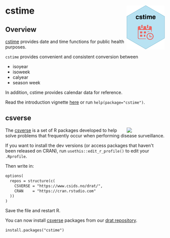 # cstime <a href="https://www.csids.no/cstime/"><img src="man/figures/logo.png" align="right" width="120" /></a>

## Overview 

[cstime](https://www.csids.no/cstime/) provides date and time functions for public health purposes.

`cstime` provides convenient and consistent conversion between

- isoyear
- isoweek
- calyear
- season week

In addition, cstime provides calendar data for reference.

Read the introduction vignette [here](https://www.csids.no/cstime/articles/cstime.html) or run `help(package="cstime")`.

## csverse

<a href="https://www.csids.no/packages.html"><img src="https://www.csids.no/packages/csverse.png" align="right" width="120" /></a>

The [csverse](https://www.csids.no/packages.html) is a set of R packages developed to help solve problems that frequently occur when performing disease surveillance.

If you want to install the dev versions (or access packages that haven't been released on CRAN), run `usethis::edit_r_profile()` to edit your `.Rprofile`. 

Then write in:

```
options(
  repos = structure(c(
    CSVERSE = "https://www.csids.no/drat/",
    CRAN    = "https://cran.rstudio.com"
  ))
)
```

Save the file and restart R.

You can now install [csverse](https://www.csids.no/packages.html) packages from our [drat repository](https://www.csids.no/drat/).

```
install.packages("cstime")
```

